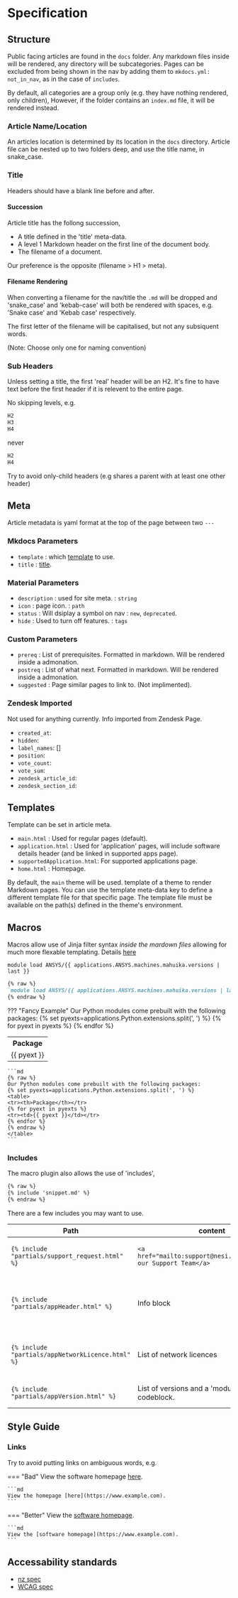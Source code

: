 # Specification
    
## Structure

Public facing articles are found in the `docs` folder. Any markdown files inside will be rendered, any directory will be subcategories.
Pages can be excluded from being shown in the nav by adding them to `mkdocs.yml: not_in_nav`, as in the case of `includes`.

By default, all categories are a group only (e.g. they have nothing rendered, only children),
However, if the folder contains an `index.md` file, it will be rendered instead.

### Article Name/Location

An articles location is determined by its location in the `docs` directory.
Article file can be nested up to two folders deep, and use the title name, in snake_case.

### Title

Headers should have a blank line before and after.

#### Succession

Article title has the follong succession,

- A title defined in the 'title' meta-data.
- A level 1 Markdown header on the first line of the document body.
- The filename of a document.

Our preference is the opposite (filename > H1 > meta).

#### Filename Rendering

When converting a filename for the nav/title the `.md` will be dropped and 'snake_case' and 'kebab-case' will both be rendered with spaces, e.g. 'Snake case' and 'Kebab case' respectively.

The first letter of the filename will be capitalised, but not any subsiquent words.

(Note: Choose only one for naming convention)

### Sub Headers

Unless setting a title, the first 'real' header will be an H2.
It's fine to have text before the first header if it is relevent to the entire page.

No skipping levels, e.g.

```md
H2
H3
H4
```

never

```md
H2
H4
```

Try to avoid only-child headers (e.g shares a parent with at least one other header)

## Meta

Article metadata is yaml format at the top of the page between two `---`

### Mkdocs Parameters

- `template` : which [template](#templates) to use.
- `title`    : [title](#title).

### Material Parameters

- `description` : used for site meta.           : `string`
- `icon`        : page icon.                    : `path`
- `status`      : Will dsiplay a symbol on nav  : `new`, `deprecated`.
- `hide`        : Used to turn off features.    : `tags`

### Custom Parameters

- `prereq`      : List of prerequisites. Formatted in markdown. Will be rendered inside a admonation.
- `postreq`     : List of what next. Formatted in markdown. Will be rendered inside a admonation.
- `suggested`   : Page similar pages to link to. (Not implimented).

### Zendesk Imported

Not used for anything currently. Info imported from Zendesk Page.

- `created_at`:
- `hidden`:
- `label_names`: []
- `position`:
- `vote_count`:
- `vote_sum`:
- `zendesk_article_id`:
- `zendesk_section_id`:

## Templates

Template can be set in article meta.

- `main.html`                : Used for regular pages (default).
- `application.html`         : Used for 'application' pages, will include software details header (and be linked in supported apps page).
- `supportedApplication.html`: For supported applications page.
- `home.html`                : Homepage.

By default, the `main` theme will be used. template of a theme to render Markdown pages. You can use the template meta-data key to define a different template file for that specific page. The template file must be available on the path(s) defined in the theme's environment.

## Macros

Macros allow use of Jinja filter syntax _inside the mardown files_ allowing for much more flexable templating.
Details [here](https://mkdocs-macros-plugin.readthedocs.io/)

`module load ANSYS/{{ applications.ANSYS.machines.mahuika.versions | last }}`

```md
{% raw %}
`module load ANSYS/{{ applications.ANSYS.machines.mahuika.versions | last }}`
{% endraw %}
```

??? "Fancy Example"
    Our Python modules come prebuilt with the following packages: 
    {% set pyexts=applications.Python.extensions.split(', ') %}
    <table>
    <tr><th>Package</th></tr>
    {% for pyext in pyexts %}
    <tr><td>{{ pyext }}</td></tr>
    {% endfor %}
    </table>

    ```md
    {% raw %}
    Our Python modules come prebuilt with the following packages: 
    {% set pyexts=applications.Python.extensions.split(', ') %}
    <table>
    <tr><th>Package</th></tr>
    {% for pyext in pyexts %}
    <tr><td>{{ pyext }}</td></tr>
    {% endfor %}
    {% endraw %}
    </table>
    ```

### Includes

The macro plugin also allows the use of 'includes',

```md
{% raw %}
{% include 'snippet.md' %}
{% endraw %}
```

There are a few includes you may want to use.

| Path | content | usage |
| ---- | ------- | ----- |
| `{% include "partials/support_request.html" %}` | `<a href="mailto:support@nesi.org.nz">Contact our Support Team</a>` | Anywhere the user is told to contact support. |
| `{% include "partials/appHeader.html" %}` | Info block | At the top of documents about particular software (TODO: elaborate) |
| `{% include "partials/appNetworkLicence.html" %}` | List of network licences | When dynamic licence info is required (used in `appHeader.html`)  |
| `{% include "partials/appVersion.html" %}` | List of versions and a 'module load' codeblock. | When dynamic version info is required |


## Style Guide

### Links

Try to avoid putting links on ambiguous words, e.g.

=== "Bad"
    View the software homepage [here](https://www.example.com).

    ```md
    View the homepage [here](https://www.example.com).
    ```

=== "Better"
    View the [software homepage](https://www.example.com).

    ```md
    View the [software homepage](https://www.example.com).
    ```

## Accessability standards

- [nz spec](https://www.digital.govt.nz/standards-and-guidance/nz-government-web-standards/web-accessibility-standard-1-1/)
- [WCAG spec](https://www.w3.org/TR/WCAG21/)

